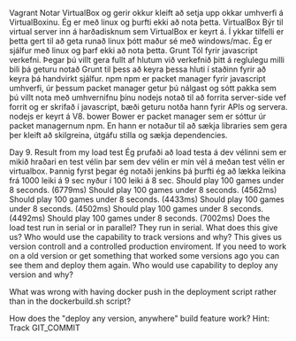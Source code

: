 Vagrant
	Notar VirtualBox og gerir okkur kleift að setja upp okkar umhverfi á VirtualBoxinu. Ég er með linux og þurfti ekki að nota þetta.
VirtualBox
	Býr til virtual server inn á harðadisknum sem VirtualBox er keyrt á. Í ykkar tilfelli er þetta gert til að geta runað linux þótt maður sé með windows/mac. Ég er sjálfur með linux og þarf ekki að nota þetta. 
Grunt
	Tól fyrir javascript verkefni. Þegar þú villt gera fullt af hlutum við verkefnið þitt á reglulegu milli bili þá geturu notað Grunt til þess að keyra þessa hluti í staðinn fyrir að keyra þá handvirkt sjálfur.
npm
	npm er packet manager fyrir javascript umhverfi, úr þessum packet manager getur þú nálgast og sótt pakka sem þú villt nota með umhvernifnu þínu
nodejs
	notað til að forrita server-side vef forrit og er skrifað í javascript, bæði geturu notða hann fyrir APIs og servera. nodejs er keyrt á V8.
bower
	Bower er packet manager sem er sóttur úr packet managernum npm. En hann er notaður til að sækja libraries sem gera þer kleift að skilgreina, útgáfu stilla og sækja dependencies.


Day 9.
Result from my load test
	Ég prufaði að load testa á dev vélinni sem er mikið hraðari en test vélin þar sem dev vélin er mín vél á meðan test vélin er virtualbox. Þannig fyrst þegar ég notaði jenkins þá þurfti ég að lækka leikina frá 1000 leiki á 9 sec nyður í 100 leiki á 8 sec.
	Should play 100 games under 8 seconds. (6779ms) 
	Should play 100 games under 8 seconds. (4562ms)
	Should play 100 games under 8 seconds. (4433ms)
	Should play 100 games under 8 seconds. (4502ms)
	Should play 100 games under 8 seconds. (4492ms)
	Should play 100 games under 8 seconds. (7002ms)
Does the load test run in serial or in parallel?
	They run in serial.
What does this give us? Who would use the capability to track versions and why?
	This gives us version controll and a controlled production enviroment. If you need to work on a old version or get something that worked some versions ago you can see them and deploy them again.
Who would use capability to deploy any version and why?
	
What was wrong with having docker push in the deployment script rather than in the dockerbuild.sh script?
	
How does the "deploy any version, anywhere" build feature work? Hint: Track GIT_COMMIT
